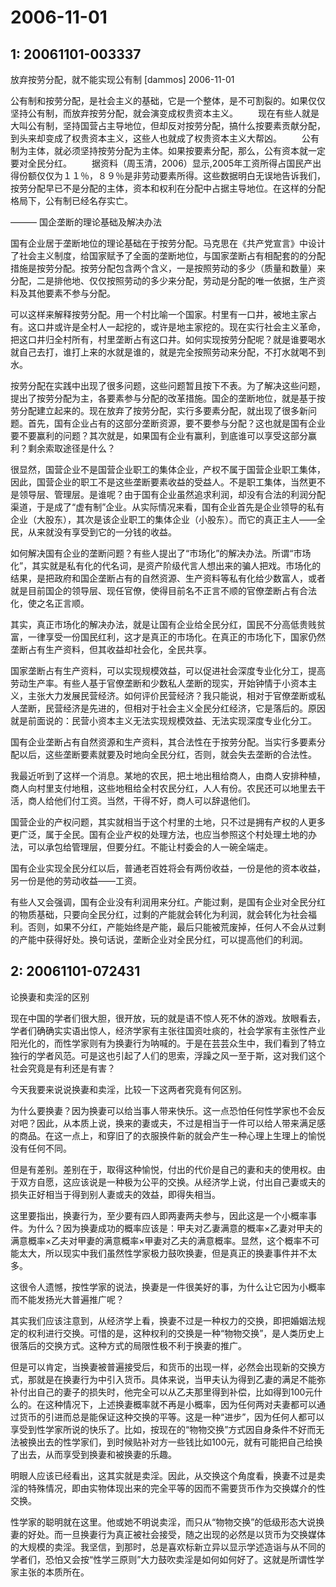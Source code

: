 # 2006-11-01

## 1: 20061101-003337

放弃按劳分配，就不能实现公有制    [dammos]  2006-11-01 

公有制和按劳分配，是社会主义的基础，它是一个整体，是不可割裂的。如果仅仅坚持公有制，而放弃按劳分配，就会演变成权贵资本主义。  　　现在有些人就是大叫公有制，坚持国营占主导地位，但却反对按劳分配，搞什么按要素贡献分配，到头来却变成了权贵资本主义，这些人也就成了权贵资本主义大帮凶。  　　公有制为主体，就必须坚持按劳分配为主体。如果按要素分配，那么，公有资本就一定要对全民分红。  　　据资料（周玉清，2006）显示,2005年工资所得占国民产出得份额仅仅为１１％，８９％是非劳动要素所得。这些数据明白无误地告诉我们，按劳分配早已不是分配的主体，资本和权利在分配中占据主导地位。在这样的分配格局下，公有制已经名存实亡。 

——— 国企垄断的理论基础及解决办法 

国有企业居于垄断地位的理论基础在于按劳分配。马克思在《共产党宣言》中设计了社会主义制度，给国家赋予了全面的垄断地位，与国家垄断占有相配套的的分配措施是按劳分配。按劳分配包含两个含义，一是按照劳动的多少（质量和数量）来分配，二是排他地、仅仅按照劳动的多少来分配，劳动是分配的唯一依据，生产资料及其他要素不参与分配。 

可以这样来解释按劳分配。用一个村比喻一个国家。村里有一口井，被地主家占有。这口井或许是全村人一起挖的，或许是地主家挖的。现在实行社会主义革命，把这口井归全村所有，村里垄断占有这口井。如何实现按劳分配呢？就是谁要喝水就自己去打，谁打上来的水就是谁的，就是完全按照劳动来分配，不打水就喝不到水。 

按劳分配在实践中出现了很多问题，这些问题暂且按下不表。为了解决这些问题，提出了按劳分配为主，各要素参与分配的改革措施。国企的垄断地位，就是基于按劳分配建立起来的。现在放弃了按劳分配，实行多要素分配，就出现了很多新问题。首先，国有企业占有的这部分垄断资源，要不要参与分配？这也就是国有企业要不要赢利的问题？其次就是，如果国有企业有赢利，到底谁可以享受这部分赢利？剩余索取途径是什么？ 

很显然，国营企业不是国营企业职工的集体企业，产权不属于国营企业职工集体，因此，国营企业的职工不是这些垄断要素收益的受益人。不是职工集体，当然更不是领导层、管理层。是谁呢？由于国有企业虽然追求利润，却没有合法的利润分配渠道，于是成了“虚有制”企业。从实际情况来看，国有企业首先是企业领导的私有企业（大股东），其次是该企业职工的集体企业（小股东）。而它的真正主人――全民，从来就没有享受到它的一分钱的收益。 

如何解决国有企业的垄断问题？有些人提出了“市场化”的解决办法。所谓“市场化”，其实就是私有化的代名词，是资产阶级代言人想出来的骗人把戏。市场化的结果，是把政府和国企垄断占有的自然资源、生产资料等私有化给少数富人，或者就是目前国企的领导层、现任官僚，使得目前名不正言不顺的官僚垄断占有合法化，使之名正言顺。 

其实，真正市场化的解决办法，就是让国有企业给全民分红，国民不分高低贵贱贫富，一律享受一份国民红利，这才是真正的市场化。在真正的市场化下，国家仍然垄断占有生产资料，但其收益却社会化，全民共享。 

国家垄断占有生产资料，可以实现规模效益，可以促进社会深度专业化分工，提高劳动生产率。有些人基于官僚垄断和少数私人垄断的现实，开始钟情于小资本主义，主张大力发展民营经济。如何评价民营经济？我只能说，相对于官僚垄断或私人垄断，民营经济是先进的，但相对于社会主义全民分红经济，它是落后的。原因就是前面说的：民营小资本主义无法实现规模效益、无法实现深度专业化分工。 

国有企业垄断占有自然资源和生产资料，其合法性在于按劳分配。当实行多要素分配以后，这些垄断要素就要及时地向全民分红，否则，就会失去垄断的合法性。 

我最近听到了这样一个消息。某地的农民，把土地出租给商人，由商人安排种植，商人向村里支付地租，这些地租给全村农民分红，人人有份。农民还可以地里去干活，商人给他们付工资。当然，干得不好，商人可以辞退他们。 

国营企业的产权问题，其实就相当于这个村里的土地，只不过是拥有产权的人更多更广泛，属于全民。国有企业产权的处理方法，也应当参照这个村处理土地的办法，可以承包给管理层，但要分红。不能让村委会的人一碗全端走。 

国有企业实现全民分红以后，普通老百姓将会有两份收益，一份是他的资本收益，另一份是他的劳动收益――工资。 

有些人又会强调，国有企业没有利润用来分红。产能过剩，是国有企业对全民分红的物质基础，只要向全民分红，过剩的产能就会转化为利润，就会转化为社会福利。否则，如果不分红，产能始终是产能，最后只能被荒废掉，任何人不会从过剩的产能中获得好处。换句话说，垄断企业对全民分红，可以提高他们的利润。

## 2: 20061101-072431

论换妻和卖淫的区别  

现在中国的学者们很大胆，很开放，玩的就是语不惊人死不休的游戏。放眼看去，学者们确确实实语出惊人，经济学家有主张往国资吐痰的，社会学家有主张性产业阳光化的，而性学家则有为换妻行为呐喊的。于是在芸芸众生中，我们看到了特立独行的学者风范。可是这也引起了人们的思索，浮躁之风一至于斯，这对我们这个社会究竟是有利还是有害？ 

今天我要来说说换妻和卖淫，比较一下这两者究竟有何区别。 

为什么要换妻？因为换妻可以给当事人带来快乐。这一点恐怕任何性学家也不会反对吧？因此，从本质上说，换来的妻或夫，不过是相当于一件可以给人带来满足感的商品。在这一点上，和穿旧了的衣服换件新的就会产生一种心理上生理上的愉悦没有任何不同。 

但是有差别。差别在于，取得这种愉悦，付出的代价是自己的妻和夫的使用权。由于双方自愿，这应该说是一种极为公平的交换。从经济学上说，付出自己妻或夫的损失正好相当于得到别人妻或夫的效益，即得失相当。 

这里要指出，换妻行为，至少要有四人即两妻两夫参与，因此这是一个小概率事件。为什么？因为换妻成功的概率应该是：甲夫对乙妻满意的概率×乙妻对甲夫的满意概率×乙夫对甲妻的满意概率×甲妻对乙夫的满意概率。显然，这个概率不可能太大，所以现实中我们虽然性学家极力鼓吹换妻，但是真正的换妻事件并不太多。 

这很令人遗憾，按性学家的说法，换妻是一件很美好的事，为什么让它因为小概率而不能发扬光大普遍推广呢？ 

其实我们应该注意到，从经济学上看，换妻不过是一种权力的交换，即把婚姻法规定的权利进行交换。可惜的是，这种权利的交换是一种“物物交换”，是人类历史上很落后的交换方式。这种方式的局限性极不利于换妻的推广。 

但是可以肯定，当换妻被普遍接受后，和货币的出现一样，必然会出现新的交换方式，那就是在换妻行为中引入货币。具体来说，当甲夫认为得到乙妻的满足不能弥补付出自己的妻子的损失时，他完全可以从乙夫那里得到补偿，比如得到100元什么的。在这种情况下，上述换妻概率就不再是小概率，因为任何两对夫妻都可以通过货币的引进而总是能保证这种交换的平等。这是一种“进步”，因为任何人都可以享受到性学家所说的快乐了。比如，按现在的“物物交换”方式因自身条件不好而无法被换出去的性学家们，到时候贴补对方一些钱比如100元，就有可能把自己给换了出去，从而享受到换妻和被换妻的乐趣。 

明眼人应该已经看出，这其实就是卖淫。因此，从交换这个角度看，换妻不过是卖淫的特殊情况，即由实物体现出来的完全平等的因而不需要货币作为交换媒介的性交换。 

性学家的聪明就在这里。他或她不明说卖淫，而只从“物物交换”的低级形态大说换妻的好处。而一旦换妻行为真正被社会接受，随之出现的必然是以货币为交换媒体的大规模的卖淫。我坚信，到那时，总是喜欢标新立异以显示学述造诣与从不同的学者们，恐怕又会按“性学三原则”大力鼓吹卖淫是如何如何好了。这就是所谓性学家主张的本质所在。

